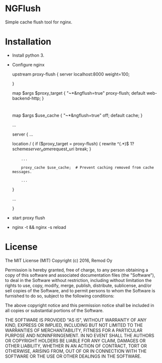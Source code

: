 NGFlush
========

Simple cache flush tool for nginx.


Installation
==========

* Install python 3.
* Configure nginx


    upstream proxy-flush {
            server localhost:8000    weight=100;

    }

    map $args $proxy_target {
            "~*&ngflush=true" proxy-flush;
            default web-backend-http;
    }

    #
    map $args $use_cache {
            "~*&ngflush=true" off;
            default cache;
    }

    ...

     server {
        ...


     location / {
          if ($proxy_target = proxy-flush) {
                          rewrite ^(.*)$ $1?$scheme$server_name$request_uri break;
          }

          ...

          proxy_cache $use_cache;  # Prevent caching removed from cache messages.

          ...
     }

     ...

     }

* start proxy flush
* nginx -t && nginx -s reload


License
=======

The MIT License (MIT)
Copyright (c) 2016, Remod Oy

Permission is hereby granted, free of charge, to any person obtaining a copy of this software and associated documentation files (the "Software"), to deal in the Software without restriction, including without limitation the rights to use, copy, modify, merge, publish, distribute, sublicense, and/or sell copies of the Software, and to permit persons to whom the Software is furnished to do so, subject to the following conditions:

The above copyright notice and this permission notice shall be included in all copies or substantial portions of the Software.

THE SOFTWARE IS PROVIDED "AS IS", WITHOUT WARRANTY OF ANY KIND, EXPRESS OR IMPLIED, INCLUDING BUT NOT LIMITED TO THE WARRANTIES OF MERCHANTABILITY, FITNESS FOR A PARTICULAR PURPOSE AND NONINFRINGEMENT. IN NO EVENT SHALL THE AUTHORS OR COPYRIGHT HOLDERS BE LIABLE FOR ANY CLAIM, DAMAGES OR OTHER LIABILITY, WHETHER IN AN ACTION OF CONTRACT, TORT OR OTHERWISE, ARISING FROM, OUT OF OR IN CONNECTION WITH THE SOFTWARE OR THE USE OR OTHER DEALINGS IN THE SOFTWARE.
